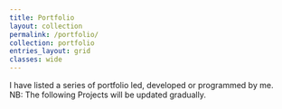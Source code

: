 ```yaml
---
title: Portfolio
layout: collection
permalink: /portfolio/
collection: portfolio
entries_layout: grid
classes: wide
---
```

I have listed a series of portfolio led, developed or programmed by me.<br>
NB: The following Projects will be updated gradually.
